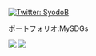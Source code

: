 <p>
  <a href="https://twitter.com/kana_k2" target="_blank">
    <img alt="Twitter: SyodoB" src="https://img.shields.io/twitter/follow/kana_k2.svg?style=social" />
  </a>
</p>

<p>ポートフォリオ:MySDGs</p>
<p><a href="https://my-sdgs.com/"></a></p>

<p><img align="left" src="https://github-readme-stats.vercel.app/api?username=k-koki0701&show_icons=true&theme=cobalt" /></p>
<p><img align="left" src="https://github-readme-stats.vercel.app/api/top-langs/?username=k-koki0701&theme=cobalt" /></p>

